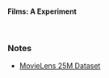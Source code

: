 <br>

**Films: A Experiment**

<br>

### Notes

* [MovieLens 25M Dataset](https://grouplens.org/datasets/movielens/25m/)

<br>
<br>

<br>
<br>

<br>
<br>

<br>
<br>